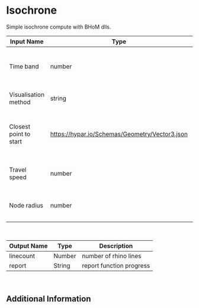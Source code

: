 

# Isochrone

Simple isochrone compute with BHoM dlls.

|Input Name|Type|Description|
|---|---|---|
|Time band|number|Time of travel per isochrone band in seconds|
|Visualisation method|string|Select lines or nodes for visualisation|
|Closest point to start|https://hypar.io/Schemas/Geometry/Vector3.json|Pick a point close to where the isochrone should start from|
|Travel speed|number|Travel speed in metres per second|
|Node radius|number|Radius of node used in result visualisation|


<br>

|Output Name|Type|Description|
|---|---|---|
|linecount|Number|number of rhino lines|
|report|String|report function progress|


<br>

## Additional Information